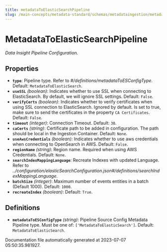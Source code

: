 ```yaml
---
title: metadataToElasticSearchPipeline
slug: /main-concepts/metadata-standard/schemas/metadataingestion/metadatatoelasticsearchpipeline
---
```


# MetadataToElasticSearchPipeline

*Data Insight Pipeline Configuration.*

## Properties

- **`type`**: Pipeline type. Refer to *#/definitions/metadataToESConfigType*. Default: `MetadataToElasticSearch`.
- **`useSSL`** *(boolean)*: Indicates whether to use SSL when connecting to ElasticSearch. By default, we will ignore SSL settings. Default: `False`.
- **`verifyCerts`** *(boolean)*: Indicates whether to verify certificates when using SSL connection to ElasticSearch. Ignored by default. Is set to true, make sure to send the certificates in the property `CA Certificates`. Default: `False`.
- **`timeout`** *(integer)*: Connection Timeout. Default: `30`.
- **`caCerts`** *(string)*: Certificate path to be added in configuration. The path should be local in the Ingestion Container. Default: `None`.
- **`useAwsCredentials`** *(boolean)*: Indicates whether to use aws credentials when connecting to OpenSearch in AWS. Default: `False`.
- **`regionName`** *(string)*: Region name. Required when using AWS Credentials. Default: `None`.
- **`searchIndexMappingLanguage`**: Recreate Indexes with updated Language. Refer to *../configuration/elasticSearchConfiguration.json#/definitions/searchIndexMappingLanguage*.
- **`batchSize`** *(integer)*: Maximum number of events entities in a batch (Default 1000). Default: `1000`.
- **`recreateIndex`** *(boolean)*: Default: `True`.
## Definitions

- **`metadataToESConfigType`** *(string)*: Pipeline Source Config Metadata Pipeline type. Must be one of: `['MetadataToElasticSearch']`. Default: `MetadataToElasticSearch`.


Documentation file automatically generated at 2023-07-07 05:50:35.981927.
